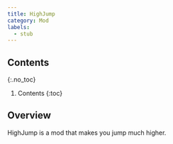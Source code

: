 ```yaml
---
title: HighJump
category: Mod
labels:
  - stub
---
```

## Contents
{:.no_toc}
1. Contents
{:toc}

## Overview
HighJump is a mod that makes you jump much higher.
